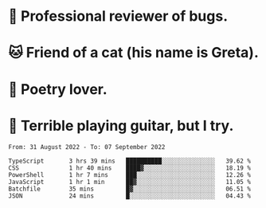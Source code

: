 # 🐛 Professional reviewer of bugs.
# 🐱 Friend of a cat (his name is Greta).
# 📜 Poetry lover.
# 🎸 Terrible playing guitar, but I try.

<!--START_SECTION:waka-->

```text
From: 31 August 2022 - To: 07 September 2022

TypeScript       3 hrs 39 mins   ██████████░░░░░░░░░░░░░░░   39.62 %
CSS              1 hr 40 mins    ████▓░░░░░░░░░░░░░░░░░░░░   18.19 %
PowerShell       1 hr 7 mins     ███░░░░░░░░░░░░░░░░░░░░░░   12.26 %
JavaScript       1 hr 1 min      ██▓░░░░░░░░░░░░░░░░░░░░░░   11.05 %
Batchfile        35 mins         █▓░░░░░░░░░░░░░░░░░░░░░░░   06.51 %
JSON             24 mins         █░░░░░░░░░░░░░░░░░░░░░░░░   04.43 %
```

<!--END_SECTION:waka-->
